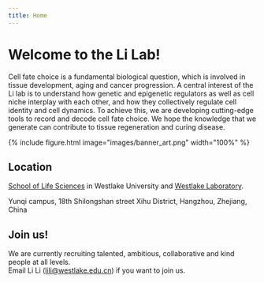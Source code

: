 ```yaml
---
title: Home
---
```


# Welcome to the Li Lab!
 
Cell fate choice is a fundamental biological question, which is involved in tissue development, aging and cancer progression. A central interest of the Li lab is to understand how genetic and epigenetic regulators as well as cell niche interplay with each other, and how they collectively regulate cell identity and cell dynamics. To achieve this, we are developing cutting-edge tools to record and decode cell fate choice. We hope the knowledge that we generate can contribute to tissue regeneration and curing disease. 


 {%
  include figure.html
  image="images/banner_art.png"
  width="100%"
%}


## Location
 [School of Life Sciences](https://sls.westlake.edu.cn) in Westlake University and [Westlake Laboratory](https://en.wllsb.edu.cn).

Yunqi campus, 18th Shilongshan street
Xihu District, Hangzhou, Zhejiang, China

## Join us!
We are currently recruiting talented, ambitious, collaborative and kind people at all levels. <br>
Email Li Li (lili@westlake.edu.cn) if you want to join us.

